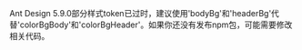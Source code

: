 Ant Design 5.9.0部分样式token已过时，建议使用'bodyBg'和'headerBg'代替'colorBgBody'和'colorBgHeader'。如果你还没有发布npm包，可能需要修改相关代码。
